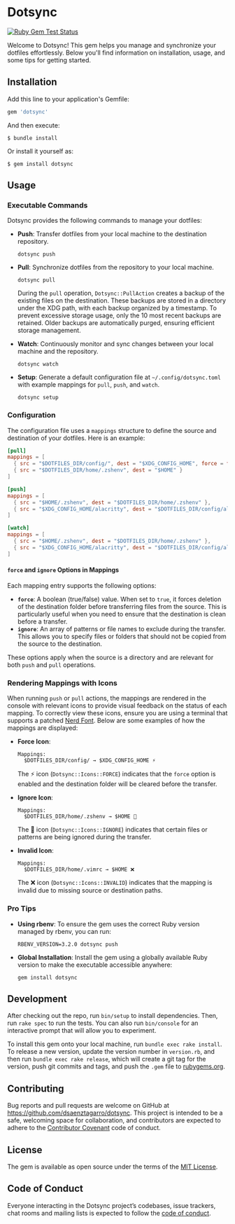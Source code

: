 # Dotsync

[![Ruby Gem Test Status](https://github.com/dsaenztagarro/dotsync/actions/workflows/gem-push.yml/badge.svg)](https://github.com/dsaenztagarro/dotsync/actions)

Welcome to Dotsync! This gem helps you manage and synchronize your dotfiles effortlessly. Below you'll find information on installation, usage, and some tips for getting started.

## Installation

Add this line to your application's Gemfile:

```ruby
gem 'dotsync'
```

And then execute:

    $ bundle install

Or install it yourself as:

    $ gem install dotsync

## Usage

### Executable Commands

Dotsync provides the following commands to manage your dotfiles:

- **Push**: Transfer dotfiles from your local machine to the destination repository.
  ```shell
  dotsync push
  ```

- **Pull**: Synchronize dotfiles from the repository to your local machine.
  ```shell
  dotsync pull
  ```

  During the `pull` operation, `Dotsync::PullAction` creates a backup of the existing files on the destination. These backups are stored in a directory under the XDG path, with each backup organized by a timestamp. To prevent excessive storage usage, only the 10 most recent backups are retained. Older backups are automatically purged, ensuring efficient storage management.

- **Watch**: Continuously monitor and sync changes between your local machine and the repository.
  ```shell
  dotsync watch
  ```

- **Setup**: Generate a default configuration file at `~/.config/dotsync.toml` with example mappings for `pull`, `push`, and `watch`.
  ```shell
  dotsync setup
  ```

### Configuration

The configuration file uses a `mappings` structure to define the source and destination of your dotfiles. Here is an example:

```toml
[pull]
mappings = [
  { src = "$DOTFILES_DIR/config/", dest = "$XDG_CONFIG_HOME", force = false },
  { src = "$DOTFILES_DIR/home/.zshenv", dest = "$HOME" }
]

[push]
mappings = [
  { src = "$HOME/.zshenv", dest = "$DOTFILES_DIR/home/.zshenv" },
  { src = "$XDG_CONFIG_HOME/alacritty", dest = "$DOTFILES_DIR/config/alacritty" }
]

[watch]
mappings = [
  { src = "$HOME/.zshenv", dest = "$DOTFILES_DIR/home/.zshenv" },
  { src = "$XDG_CONFIG_HOME/alacritty", dest = "$DOTFILES_DIR/config/alacritty" }
]
```

#### `force` and `ignore` Options in Mappings

Each mapping entry supports the following options:

- **`force`**: A boolean (true/false) value. When set to `true`, it forces deletion of the destination folder before transferring files from the source. This is particularly useful when you need to ensure that the destination is clean before a transfer.
- **`ignore`**: An array of patterns or file names to exclude during the transfer. This allows you to specify files or folders that should not be copied from the source to the destination.

These options apply when the source is a directory and are relevant for both `push` and `pull` operations.

### Rendering Mappings with Icons

When running `push` or `pull` actions, the mappings are rendered in the console with relevant icons to provide visual feedback on the status of each mapping. To correctly view these icons, ensure you are using a terminal that supports a patched [Nerd Font](https://www.nerdfonts.com). Below are some examples of how the mappings are displayed:

- **Force Icon**:
  ```
  Mappings:
    $DOTFILES_DIR/config/ → $XDG_CONFIG_HOME ⚡
  ```
  The ⚡ icon (`Dotsync::Icons::FORCE`) indicates that the `force` option is enabled and the destination folder will be cleared before the transfer.

- **Ignore Icon**:
  ```
  Mappings:
    $DOTFILES_DIR/home/.zshenv → $HOME 🚫
  ```
  The 🚫 icon (`Dotsync::Icons::IGNORE`) indicates that certain files or patterns are being ignored during the transfer.

- **Invalid Icon**:
  ```
  Mappings:
    $DOTFILES_DIR/home/.vimrc → $HOME ❌
  ```
  The ❌ icon (`Dotsync::Icons::INVALID`) indicates that the mapping is invalid due to missing source or destination paths.

### Pro Tips

- **Using rbenv**: To ensure the gem uses the correct Ruby version managed by rbenv, you can run:
  ```shell
  RBENV_VERSION=3.2.0 dotsync push
  ```

- **Global Installation**: Install the gem using a globally available Ruby version to make the executable accessible anywhere:
  ```shell
  gem install dotsync
  ```

## Development

After checking out the repo, run `bin/setup` to install dependencies. Then, run `rake spec` to run the tests. You can also run `bin/console` for an interactive prompt that will allow you to experiment.

To install this gem onto your local machine, run `bundle exec rake install`. To release a new version, update the version number in `version.rb`, and then run `bundle exec rake release`, which will create a git tag for the version, push git commits and tags, and push the `.gem` file to [rubygems.org](https://rubygems.org).

## Contributing

Bug reports and pull requests are welcome on GitHub at https://github.com/dsaenztagarro/dotsync. This project is intended to be a safe, welcoming space for collaboration, and contributors are expected to adhere to the [Contributor Covenant](http://contributor-covenant.org) code of conduct.

## License

The gem is available as open source under the terms of the [MIT License](https://opensource.org/licenses/MIT).

## Code of Conduct

Everyone interacting in the Dotsync project’s codebases, issue trackers, chat rooms and mailing lists is expected to follow the [code of conduct](https://github.com/dsaenztagarro/dotsync/blob/master/CODE_OF_CONDUCT.md).
